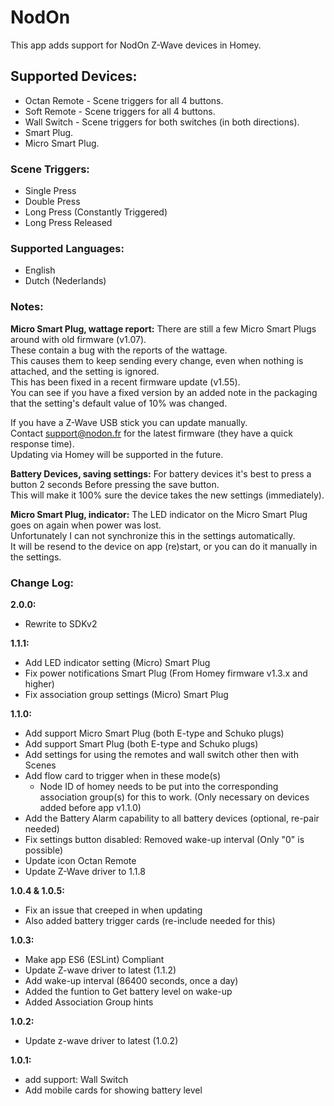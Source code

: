 # NodOn
This app adds support for NodOn Z-Wave devices in Homey.

## Supported Devices:
* Octan Remote - Scene triggers for all 4 buttons.
* Soft Remote - Scene triggers for all 4 buttons.
* Wall Switch - Scene triggers for both switches (in both directions).
* Smart Plug.
* Micro Smart Plug.

### Scene Triggers:
* Single Press
* Double Press
* Long Press (Constantly Triggered)
* Long Press Released

### Supported Languages:
* English
* Dutch (Nederlands)

### Notes:
**Micro Smart Plug, wattage report:**
There are still a few Micro Smart Plugs around with old firmware (v1.07).  
These contain a bug with the reports of the wattage.  
This causes them to keep sending every change, even when nothing is attached, and the setting is ignored.  
This has been fixed in a recent firmware update (v1.55).  
You can see if you have a fixed version by an added note in the packaging that the setting's default value of 10% was changed.  

If you have a Z-Wave USB stick you can update manually.  
Contact support@nodon.fr for the latest firmware (they have a quick response time).  
Updating via Homey will be supported in the future.

**Battery Devices, saving settings:**
For battery devices it's best to press a button 2 seconds Before pressing the save button.  
This will make it 100% sure the device takes the new settings (immediately).

**Micro Smart Plug, indicator:**
The LED indicator on the Micro Smart Plug goes on again when power was lost.  
Unfortunately I can not synchronize this in the settings automatically.  
It will be resend to the device on app (re)start, or you can do it manually in the settings.

### Change Log:
**2.0.0:**
- Rewrite to SDKv2

**1.1.1:**
- Add LED indicator setting (Micro) Smart Plug
- Fix power notifications Smart Plug (From Homey firmware v1.3.x and higher)
- Fix association group settings (Micro) Smart Plug

**1.1.0:**
- Add support Micro Smart Plug (both E-type and Schuko plugs)
- Add support Smart Plug (both E-type and Schuko plugs)
- Add settings for using the remotes and wall switch other then with Scenes
- Add flow card to trigger when in these mode(s)
  - Node ID of homey needs to be put into the corresponding association group(s) for this to work.
  (Only necessary on devices added before app v1.1.0)
- Add the Battery Alarm capability to all battery devices (optional, re-pair needed)
- Fix settings button disabled: Removed wake-up interval (Only "0" is possible)
- Update icon Octan Remote
- Update Z-Wave driver to 1.1.8

**1.0.4 & 1.0.5:**
- Fix an issue that creeped in when updating
- Also added battery trigger cards (re-include needed for this)

**1.0.3:**
- Make app ES6 (ESLint) Compliant
- Update Z-wave driver to latest (1.1.2)
- Add wake-up interval (86400 seconds, once a day)
- Added the funtion to Get battery level on wake-up
- Added Association Group hints

**1.0.2:**
- Update z-wave driver to latest (1.0.2)

**1.0.1:**
- add support: Wall Switch
- Add mobile cards for showing battery level
